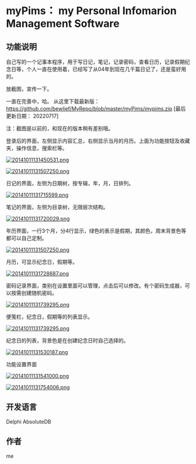 # myPims： my Personal Infomarion Management Software
## 功能说明
自己写的一个记事本程序，用于写日记，笔记，记录密码，查看日历，记录假期纪念日等，个人一直在使用着，已经写了从04年到现在几千篇日记了，还是蛮好用的。

放截图，宣传一下。

一直在完善中，哈。 从这里下载最新版：https://github.com/bewlief/MyRepo/blob/master/myPims/mypims.zip [最后更新日期： 20220717]


注：截图是以前的，和现在的版本稍有差别哦。


登录后的界面，左侧显示内容汇总，右侧显示当月的月历。上面为功能按钮及收藏夹，操作信息，搜索栏等。

[![20141011131450531.png](https://i.postimg.cc/wxPTn7zV/20141011131450531.png)](https://postimg.cc/WtGvkphF)

[![20141011131507250.png](https://i.postimg.cc/MTLqkrCT/20141011131507250.png)](https://postimg.cc/njq6BTcb)

日记的界面，左侧为日期树，按专辑，年，月，日排列。

[![20141011131715599.png](https://i.postimg.cc/zGYDX6VH/20141011131715599.png)](https://postimg.cc/svKCTnP3)


笔记的界面，左侧为目录树，无限层次结构。

[![20141011131720029.png](https://i.postimg.cc/bw0yGgtC/20141011131720029.png)](https://postimg.cc/w1v8ZhFL)



年历界面，一行3个月，分4行显示，绿色的表示是假期，其颜色，周末背景色等都可以自己定制。

[![20141011131507250.png](https://i.postimg.cc/MTLqkrCT/20141011131507250.png)](https://postimg.cc/njq6BTcb)



月历，可显示纪念日，假期等。

[![20141011131728687.png](https://i.postimg.cc/RFh4Dzby/20141011131728687.png)](https://postimg.cc/kV002LCv)


密码记录界面，类别在设置里面可以管理，点击后可以修改。有个密码生成器，可以按需创建随机密码。

[![20141011131739295.png](https://i.postimg.cc/rzXTsRF2/20141011131739295.png)](https://postimg.cc/H82RPxy6)




便笺栏，纪念日，假期等的列表显示。

[![20141011131739295.png](https://i.postimg.cc/rzXTsRF2/20141011131739295.png)](https://postimg.cc/H82RPxy6)


纪念日的列表，背景色是在创建纪念日时自己选择的。

[![20141011131530187.png](https://i.postimg.cc/VNDzgN4X/20141011131530187.png)](https://postimg.cc/JyHw4Mfh)





功能设置界面

[![20141011131541000.png](https://i.postimg.cc/NfHftBfw/20141011131541000.png)](https://postimg.cc/YhtwfcWX)

[![20141011131754006.png](https://i.postimg.cc/j2JKR4Th/20141011131754006.png)](https://postimg.cc/9wVspTr4)

## 开发语言
Delphi
AbsoluteDB

## 作者
me
